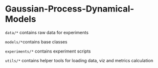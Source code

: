 # Gaussian-Process-Dynamical-Models

`data/*` contains raw data for experiments 

`models/*`contains base classes 

`experiments/*` contains experiment scripts 

`utils/*` contains helper tools for loading data, viz and metrics calculation

